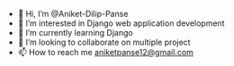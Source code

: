 - 👋 Hi, I’m @Aniket-Dilip-Panse
- 👀 I’m interested in Django web application development 
- 🌱 I’m currently learning Django
- 💞️ I’m looking to collaborate on multiple project
- 📫 How to reach me aniketpanse12@gmail.com

<!---
Aniket-Dilip-Panse/Aniket-Dilip-Panse is a ✨ special ✨ repository because its `README.md` (this file) appears on your GitHub profile.
You can click the Preview link to take a look at your changes.
--->

